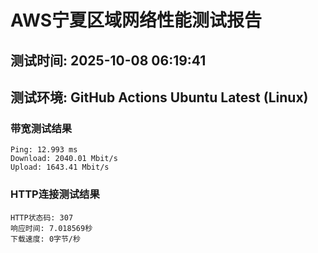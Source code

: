 # AWS宁夏区域网络性能测试报告
## 测试时间: 2025-10-08 06:19:41
## 测试环境: GitHub Actions Ubuntu Latest (Linux)

### 带宽测试结果
```
Ping: 12.993 ms
Download: 2040.01 Mbit/s
Upload: 1643.41 Mbit/s
```

### HTTP连接测试结果
```
HTTP状态码: 307
响应时间: 7.018569秒
下载速度: 0字节/秒
```

